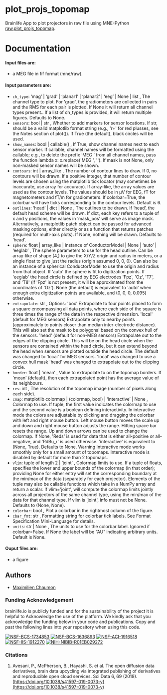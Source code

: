 # plot_projs_topomap

Brainlife App to plot projectors in raw file using MNE-Python [raw.plot_projs_topomap](https://mne.tools/stable/generated/mne.io.Raw.html#mne.io.Raw.plot_projs_topomap).

# Documentation

#### Input files are:
* a MEG file in fif format (mne/raw).

#### Input parameters are:
* ` ch_type `:  ‘mag’ | ‘grad’ | ‘planar1’ | ‘planar2’ | ‘eeg’ | None | list ,  The channel type to plot. For 'grad', the gradiometers are collected in pairs and the RMS for each pair is plotted. If None it will return all channel types present.. If a list of ch_types is provided, it will return multiple figures. Defaults to None. 
* ` sensors `:  bool | str ,  Whether to add markers for sensor locations. If str, should be a valid matplotlib format string (e.g., 'r+' for red plusses, see the Notes section of plot()). If True (the default), black circles will be used. 
* ` show_names `:  bool | callable() ,  If True, show channel names next to each sensor marker. If callable, channel names will be formatted using the callable; e.g., to delete the prefix ‘MEG ‘ from all channel names, pass the function lambda x: x.replace('MEG ', ''). If mask is not None, only non-masked sensor names will be shown. 
* ` contours `:  int | array_like ,  The number of contour lines to draw. If 0, no contours will be drawn. If a positive integer, that number of contour levels are chosen using the matplotlib tick locator (may sometimes be inaccurate, use array for accuracy). If array-like, the array values are used as the contour levels. The values should be in µV for EEG, fT for magnetometers and fT/m for gradiometers. If colorbar=True, the colorbar will have ticks corresponding to the contour levels. Default is 6. 
* ` outlines `:  ‘head’ | dict | None ,  The outlines to be drawn. If ‘head’, the default head scheme will be drawn. If dict, each key refers to a tuple of x and y positions, the values in ‘mask_pos’ will serve as image mask. Alternatively, a matplotlib patch object can be passed for advanced masking options, either directly or as a function that returns patches (required for multi-axis plots). If None, nothing will be drawn. Defaults to ‘head’. 
* ` sphere `:  float | array_like | instance of ConductorModel | None | ‘auto’ | ‘eeglab’ ,  The sphere parameters to use for the head outline. Can be array-like of shape (4,) to give the X/Y/Z origin and radius in meters, or a single float to give just the radius (origin assumed 0, 0, 0). Can also be an instance of a spherical ConductorModel to use the origin and radius from that object. If 'auto' the sphere is fit to digitization points. If 'eeglab' the head circle is defined by EEG electrodes 'Fpz', 'Oz', 'T7', and 'T8' (if 'Fpz' is not present, it will be approximated from the coordinates of 'Oz'). None (the default) is equivalent to 'auto' when enough extra digitization points are available, and (0, 0, 0, 0.095) otherwise. 
* ` extrapolate `:  str ,  Options:
    'box'
        Extrapolate to four points placed to form a square encompassing all data points, where each side of the square is three times the range of the data in the respective dimension.
    'local' (default for MEG sensors)
        Extrapolate only to nearby points (approximately to points closer than median inter-electrode distance). This will also set the mask to be polygonal based on the convex hull of the sensors.
    'head' (default for non-MEG sensors)
        Extrapolate out to the edges of the clipping circle. This will be on the head circle when the sensors are contained within the head circle, but it can extend beyond the head when sensors are plotted outside the head circle.
    The default was changed to 'local' for MEG sensors.
    'local' was changed to use a convex hull mask
    'head' was changed to extrapolate out to the clipping circle. 
* ` border `:  float | ‘mean’ ,  Value to extrapolate to on the topomap borders. If 'mean' (default), then each extrapolated point has the average value of its neighbours. 
* ` res `:  int ,  The resolution of the topomap image (number of pixels along each side). 
* ` cmap `:  matplotlib colormap | (colormap, bool) | ‘interactive’ | None ,  Colormap to use. If tuple, the first value indicates the colormap to use and the second value is a boolean defining interactivity. In interactive mode the colors are adjustable by clicking and dragging the colorbar with left and right mouse button. Left mouse button moves the scale up and down and right mouse button adjusts the range. Hitting space bar resets the range. Up and down arrows can be used to change the colormap. If None, 'Reds' is used for data that is either all-positive or all-negative, and 'RdBu_r' is used otherwise. 'interactive' is equivalent to (None, True). Defaults to None.
Warning
Interactive mode works smoothly only for a small amount of topomaps. Interactive mode is disabled by default for more than 2 topomaps. 
* ` vlim `:  tuple of length 2 | ‘joint’ ,  Colormap limits to use. If a tuple of floats, specifies the lower and upper bounds of the colormap (in that order); providing None for either entry will set the corresponding boundary at the min/max of the data (separately for each projector). Elements of the tuple may also be callable functions which take in a NumPy array and return a scalar. If vlim='joint', will compute the colormap limits jointly across all projectors of the same channel type, using the min/max of the data for that channel type. If vlim is 'joint', info must not be None. Defaults to (None, None). 
* ` colorbar `:  bool ,  Plot a colorbar in the rightmost column of the figure. 
* ` cbar_fmt `:  str ,  Formatting string for colorbar tick labels. See Format Specification Mini-Language for details. 
* ` units `:  str | None ,  The units to use for the colorbar label. Ignored if colorbar=False. If None the label will be “AU” indicating arbitrary units. Default is None. 

#### Ouput files are:
* a figure
   

## Authors
- [Maximilien Chaumon](maximilien.chaumon@icm-institute.org)

### Funding Acknowledgement
brainlife.io is publicly funded and for the sustainability of the project it is helpful to Acknowledge the use of the platform. We kindly ask that you acknowledge the funding below in your code and publications. Copy and past the following lines into your repository when using this code.

[![NSF-BCS-1734853](https://img.shields.io/badge/NSF_BCS-1734853-blue.svg)](https://nsf.gov/awardsearch/showAward?AWD_ID=1734853)
[![NSF-BCS-1636893](https://img.shields.io/badge/NSF_BCS-1636893-blue.svg)](https://nsf.gov/awardsearch/showAward?AWD_ID=1636893)
[![NSF-ACI-1916518](https://img.shields.io/badge/NSF_ACI-1916518-blue.svg)](https://nsf.gov/awardsearch/showAward?AWD_ID=1916518)
[![NSF-IIS-1912270](https://img.shields.io/badge/NSF_IIS-1912270-blue.svg)](https://nsf.gov/awardsearch/showAward?AWD_ID=1912270)
[![NIH-NIBIB-R01EB029272](https://img.shields.io/badge/NIH_NIBIB-R01EB029272-green.svg)](https://grantome.com/grant/NIH/R01-EB029272-01)

### Citations
1. Avesani, P., McPherson, B., Hayashi, S. et al. The open diffusion data derivatives, brain data upcycling via integrated publishing of derivatives and reproducible open cloud services. Sci Data 6, 69 (2019). [https://doi.org/10.1038/s41597-019-0073-y](https://doi.org/10.1038/s41597-019-0073-y)

